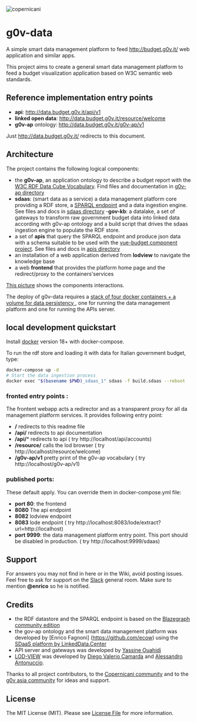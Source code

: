 ![copernicani](https://copernicani.it/wp-content/uploads/cropped-logo_orizzontale_trasparente-1-e1525161268864.png)

# g0v-data

A simple smart data management platform to feed http://budget.g0v.it/ web application and similar apps. 

This project aims to create a general smart data management platform to feed a budget visualization application based on W3C semantic web standards.

## Reference implementation entry points

- **api**: http://data.budget.g0v.it/api/v1
- **linked open data**: http://data.budget.g0v.it/resource/welcome
- **g0v-ap** ontology: http://data.budget.g0v.it/g0v-ap/v1

Just http://data.budget.g0v.it/ redirects to this document.



## Architecture

The project contains the following logical components:

- the **g0v-ap**, an application ontology to describe a budget report with the [W3C RDF Data Cube Vocabulary](https://www.w3.org/TR/vocab-data-cube). Find files and documentation in [g0v-ap directory](g0v-ap/README.md)
- **sdaas**: (smart data as a service) a data management platform core providing a RDF store, a [SPARQL endpoint](https://www.w3.org/TR/sparql11-overview) and a data ingestion engine. See files and docs in [sdaas directory](sdaas/README.md)
-**gov-kb**: a datalake, a set of gateways to transform raw government budget data into linked data according with g0v-ap ontology and a build script that drives the sdaas ingestion engine to populate the RDF store.
- a set of **apis** that query the SPARQL endpoint and produce json data with a schema suitable to be used with the [vue-budget component project](). See files and docs in [apis directory](apis/README.md)
- an installation of a web application derived from **lodview** to navigate the knowledge base
- a web **frontend** that provides the platform home page and the redirect/proxy to the containers'services
 
[This picture](https://www.draw.io/?lightbox=1&highlight=0000ff&edit=_blank&layers=1&nav=1&title=g0v-data-architecture.html#Uhttps%3A%2F%2Fdrive.google.com%2Fa%2Fe-artspace.com%2Fuc%3Fid%3D1Q2VSl5IL_K1qByiSzGDffSXiVbSRA1zl%26export%3Ddownload) shows the components interactions.

The deploy of g0v-data requires a [stack of four docker containers + a volume for data persistency ](https://www.draw.io/?lightbox=1&highlight=0000ff&edit=_blank&layers=1&nav=1&title=g0v-data-stack.html#Uhttps%3A%2F%2Fdrive.google.com%2Fa%2Fe-artspace.com%2Fuc%3Fid%3D1FEItM1NOMCzj03GxkXc_EE5SLnJ-oF_R%26export%3Ddownload), one for running the data management platform and one for running the APIs server.


## local development quickstart

Install [docker](https://docs.docker.com/) version 18+ with docker-compose.

To run the rdf store and loading it with data for Italian government budget, type:

```bash
docker-compose up -d
# Start the data ingestion process
docker exec "$(basename $PWD)_sdaas_1" sdaas -f build.sdaas --reboot
```

### fronted entry points :

The frontent webapp acts a redirector and as a transparent proxy for all da management platform services. It provides following entry point:

- **/** redirects to this readme file
- **/api/** redirects to api documentation
- **/api/<api command>*** redirects to api  ( try http://localhost/api/accounts)
- **/resource/<resource id>** calls the lod browser  ( try http://localhost/resource/welcome)
- **/g0v-ap/v1** pretty print of the g0v-ap vocabulary  ( try http://localhost/g0v-ap/v1)

### published ports:

These default apply. You can override them in  docker-compose.yml file:

- **port 80**: the frontend 
- **8080** The api endpoint
- **8082** lodview endpoint
- **8083**  lode endpoint ( try http://localhost:8083/lode/extract?url=http://localhost) 
- **port 9999**: the data management platform entry point. This port should be disabled in production. ( try http://localhost:9999/sdaas)

## Support

For answers you may not find in here or in the Wiki, avoid posting issues. Feel free to ask for support on the [Slack](https://linkeddatacenter.slack.com/) general room. Make sure to mention **@enrico** so he is notified.

## Credits

- the RDF datastore and the SPARQL endpoint is based on the [Blazegraph community edition](https://www.blazegraph.com/)
- the gov-ap ontology and the smart data management platform was developed by [Enrico Fagnoni] (https://github.com/ecow) using the [SDaaS platform by LinkedData.Center](http://LinkedData.Center/)
- API server and gateways was developed by [Yassine Ouahidi](https://github.com/YassineOuahidi)
- [LOD-VIEW](http://lodview.it/) was developed by [Diego Valerio Camarda](https://www.linkedin.com/in/dvcama) and [Alessandro Antonuccio](http://hstudio.it/).

Thanks to all project contributors, to the [Copernicani community](https://copernicani.it/) and to the [g0v asia community](http://g0v.asia) for ideas and support.


## License

The MIT License (MIT). Please see [License File](LICENSE) for more information.
